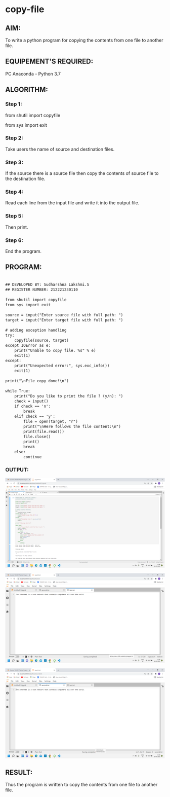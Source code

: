 # copy-file
## AIM:
To write a python program for copying the contents from one file to another file.
## EQUIPEMENT'S REQUIRED: 
PC
Anaconda - Python 3.7
## ALGORITHM: 
### Step 1:
from shutil import copyfile

from sys import exit
### Step 2: 
Take users the name of source and destination files.
### Step 3: 
If the source there is a source file then copy the contents of source file to the destination file.
### Step 4:  
Read each line from the input file and write it into the output file.
### Step 5: 
Then print.
### Step 6: 
End the program.

## PROGRAM:
```

## DEVELOPED BY: Sudharshna Lakshmi.S
## REGISTER NUMBER: 212221230110

from shutil import copyfile
from sys import exit

source = input("Enter source file with full path: ")
target = input("Enter target file with full path: ")

# adding exception handling
try:
    copyfile(source, target)
except IOError as e:
    print("Unable to copy file. %s" % e)
    exit(1)
except:
    print("Unexpected error:", sys.exc_info())
    exit(1)

print("\nFile copy done!\n")

while True:
    print("Do you like to print the file ? (y/n): ")
    check = input()
    if check == 'n':
        break
    elif check == 'y':
        file = open(target, "r")
        print("\nHere follows the file content:\n")
        print(file.read())
        file.close()
        print()
        break
    else:
        continue

```

### OUTPUT:

![Output](.//output1.png)

![Output](.//output2.png)

![Output](.//output3.png)


## RESULT:
Thus the program is written to copy the contents from one file to another file.